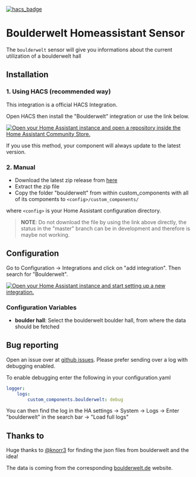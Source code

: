 [![hacs_badge](https://img.shields.io/badge/HACS-Default-41BDF5.svg?style=for-the-badge)](https://github.com/hacs/integration)
# Boulderwelt Homeassistant Sensor
The `boulderwelt` sensor will give you informations about the current utilization of a boulderwelt hall

## Installation
### 1. Using HACS (recommended way)

This integration is a official HACS Integration.

Open HACS then install the "Boulderwelt" integration or use the link below.

[![Open your Home Assistant instance and open a repository inside the Home Assistant Community Store.](https://my.home-assistant.io/badges/hacs_repository.svg)](https://my.home-assistant.io/redirect/hacs_repository/?owner=FaserF&repository=ha-boulderwelt&category=integration)

If you use this method, your component will always update to the latest version.

### 2. Manual

- Download the latest zip release from [here](https://github.com/FaserF/ha-boulderwelt/releases/latest)
- Extract the zip file
- Copy the folder "boulderwelt" from within custom_components with all of its components to `<config>/custom_components/`

where `<config>` is your Home Assistant configuration directory.

>__NOTE__: Do not download the file by using the link above directly, the status in the "master" branch can be in development and therefore is maybe not working.

## Configuration

Go to Configuration -> Integrations and click on "add integration". Then search for "Boulderwelt".

[![Open your Home Assistant instance and start setting up a new integration.](https://my.home-assistant.io/badges/config_flow_start.svg)](https://my.home-assistant.io/redirect/config_flow_start/?domain=boulderwelt)

### Configuration Variables
- **boulder hall**: Select the boulderwelt boulder hall, from where the data should be fetched

## Bug reporting
Open an issue over at [github issues](https://github.com/FaserF/ha-boulderwelt/issues). Please prefer sending over a log with debugging enabled.

To enable debugging enter the following in your configuration.yaml

```yaml
logger:
    logs:
        custom_components.boulderwelt: debug
```

You can then find the log in the HA settings -> System -> Logs -> Enter "boulderwelt" in the search bar -> "Load full logs"

## Thanks to
Huge thanks to [@knorr3](https://github.com/knorr3) for finding the json files from boulderwelt and the idea!

The data is coming from the corresponding [boulderwelt.de](https://www.boulderwelt.de/) website.